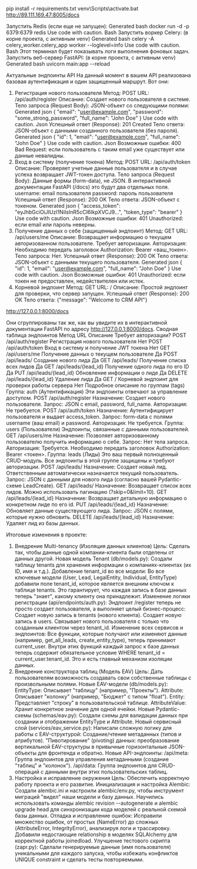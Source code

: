 pip install -r requirements.txt
venv\Scripts\activate.bat
http://89.111.169.47:8005/docs

Запустить Redis (если еще не запущен):
Generated bash
docker run -d -p 6379:6379 redis
Use code with caution.
Bash
Запустить воркер Celery: (в корне проекта, с активным venv)
Generated bash
celery -A celery_worker.celery_app worker --loglevel=info
Use code with caution.
Bash
Этот терминал будет показывать логи выполнения фоновых задач.
Запустить веб-сервер FastAPI: (в корне проекта, с активным venv)
Generated bash
uvicorn main:app --reload



Актуальные эндпоинты API
На данный момент в вашем API реализована базовая аутентификация и один защищенный маршрут. Вот они:
1. Регистрация нового пользователя
Метод: POST
URL: /api/auth/register
Описание: Создает нового пользователя в системе.
Тело запроса (Request Body): JSON-объект со следующими полями:
Generated json
{
  "email": "user@example.com",
  "password": "some_strong_password",
  "full_name": "John Doe"
}
Use code with caution.
Json
Успешный ответ (Response): 201 Created
Тело ответа: JSON-объект с данными созданного пользователя (без пароля).
Generated json
{
  "id": 1,
  "email": "user@example.com",
  "full_name": "John Doe"
}
Use code with caution.
Json
Возможные ошибки:
400 Bad Request: если пользователь с таким email уже существует или данные невалидны.
2. Вход в систему (получение токена)
Метод: POST
URL: /api/auth/token
Описание: Проверяет учетные данные пользователя и в случае успеха возвращает JWT-токен доступа.
Тело запроса (Request Body): Данные формы (form-data), не JSON. В интерактивной документации FastAPI (/docs) это будут два отдельных поля.
username: email пользователя
password: пароль пользователя
Успешный ответ (Response): 200 OK
Тело ответа: JSON-объект с токеном.
Generated json
{
  "access_token": "eyJhbGciOiJIUzI1NiIsInR5cCI6IkpXVCJ9...",
  "token_type": "bearer"
}
Use code with caution.
Json
Возможные ошибки:
401 Unauthorized: если email или пароль неверны.
3. Получение данных о себе (защищенный эндпоинт)
Метод: GET
URL: /api/users/me
Описание: Возвращает информацию о текущем авторизованном пользователе. Требует авторизации.
Авторизация: Необходимо передать заголовок Authorization: Bearer <ваш_токен>.
Тело запроса: Нет.
Успешный ответ (Response): 200 OK
Тело ответа: JSON-объект с данными текущего пользователя.
Generated json
{
  "id": 1,
  "email": "user@example.com",
  "full_name": "John Doe"
}
Use code with caution.
Json
Возможные ошибки:
401 Unauthorized: если токен не предоставлен, недействителен или истек.
4. Корневой эндпоинт
Метод: GET
URL: /
Описание: Простой эндпоинт для проверки, что сервер запущен.
Успешный ответ (Response): 200 OK
Тело ответа: {"message": "Welcome to CRM API"}


http://127.0.0.1:8000/docs












Они сгруппированы так же, как вы увидите их в интерактивной документации FastAPI по адресу http://127.0.0.1:8000/docs.
Сводная таблица эндпоинтов
Метод	URL	Описание	Требует авторизации?
POST	/api/auth/register	Регистрация нового пользователя	Нет
POST	/api/auth/token	Вход в систему и получение JWT токена	Нет
GET	/api/users/me	Получение данных о текущем пользователе	Да
POST	/api/leads/	Создание нового лида	Да
GET	/api/leads/	Получение списка всех лидов	Да
GET	/api/leads/{lead_id}	Получение одного лида по его ID	Да
PUT	/api/leads/{lead_id}	Обновление информации о лиде	Да
DELETE	/api/leads/{lead_id}	Удаление лида	Да
GET	/	Корневой эндпоинт для проверки работы сервера	Нет
Подробное описание по группам (tags)
Группа: auth (Аутентификация)
Эти эндпоинты отвечают за управление доступом.
POST /api/auth/register
Назначение: Создает нового пользователя.
Запрос: JSON с email, password, full_name.
Авторизация: Не требуется.
POST /api/auth/token
Назначение: Аутентифицирует пользователя и выдает access_token.
Запрос: form-data с полями username (ваш email) и password.
Авторизация: Не требуется.
Группа: users (Пользователи)
Эндпоинты, связанные с данными пользователей.
GET /api/users/me
Назначение: Позволяет авторизованному пользователю получить информацию о себе.
Запрос: Нет тела запроса.
Авторизация: Требуется. Необходимо передать заголовок Authorization: Bearer <токен>.
Группа: leads (Лиды)
Это ваш первый полноценный CRUD-модуль. Все эндпоинты в этой группе защищены и требуют авторизации.
POST /api/leads/
Назначение: Создает новый лид. Ответственным автоматически назначается текущий пользователь.
Запрос: JSON с данными для нового лида (согласно вашей Pydantic-схеме LeadCreate).
GET /api/leads/
Назначение: Возвращает список всех лидов. Можно использовать пагинацию (?skip=0&limit=10).
GET /api/leads/{lead_id}
Назначение: Возвращает детальную информацию о конкретном лиде по его id.
PUT /api/leads/{lead_id}
Назначение: Обновляет данные существующего лида.
Запрос: JSON с полями, которые нужно обновить.
DELETE /api/leads/{lead_id}
Назначение: Удаляет лид из базы данных.









Итоговые изменения в проекте:
1. Внедрение Multi-tenancy (Изоляция данных клиентов)
Цель: Сделать так, чтобы данные одной компании-клиента были отделены от данных другой.
Новая модель Tenant (db/models.py):
Создали таблицу tenants для хранения информации о компаниях-клиентах (их ID, имя и т.д.).
Добавление tenant_id во все модели:
Во все ключевые модели (User, Lead, LegalEntity, Individual, EntityType) добавили поле tenant_id, которое является внешним ключом к таблице tenants.
Это гарантирует, что каждая запись в базе данных теперь "знает", какому клиенту она принадлежит.
Изменение логики регистрации (api/endpoints/auth.py):
Эндпоинт /register теперь не просто создает пользователя, а выполняет целый бизнес-процесс:
Создает новую запись в tenants (нового клиента).
Создает новую запись в users.
Связывает нового пользователя с только что созданным клиентом через tenant_id.
Изменение всех сервисов и эндпоинтов:
Все функции, которые получают или изменяют данные (например, get_all_leads, create_entity_type), теперь принимают current_user.
Внутри этих функций каждый запрос к базе данных теперь содержит обязательное условие WHERE tenant_id = current_user.tenant_id. Это и есть главный механизм изоляции данных.
2. Внедрение конструктора таблиц (Модель EAV)
Цель: Дать пользователям возможность создавать свои собственные таблицы с произвольными полями.
Новые EAV-модели (db/models.py):
EntityType: Описывает "таблицу" (например, "Проекты").
Attribute: Описывает "колонку" (например, "Бюджет" с типом "float").
Entity: Представляет "строку" в пользовательской таблице.
AttributeValue: Хранит конкретное значение для одной ячейки.
Новые Pydantic-схемы (schemas/eav.py):
Создали схемы для валидации данных при создании и отображении EntityType и Attribute.
Новый сервисный слой (services/eav_service.py):
Написали сложную логику для работы с EAV-структурой:
Создание/чтение метаданных (типов и атрибутов).
"Пивотирование" (pivoting) данных: преобразование вертикальной EAV-структуры в привычные горизонтальные JSON-объекты для фронтенда и обратно.
Новые API-эндпоинты:
/api/meta: Группа эндпоинтов для управления метаданными (создание "таблиц" и "колонок").
/api/data: Группа эндпоинтов для CRUD-операций с данными внутри этих пользовательских таблиц.
3. Настройка и исправление окружения
Цель: Обеспечить корректную работу проекта и его развитие.
Инициализация и настройка Alembic:
Создали alembic.ini и настроили alembic/env.py, чтобы инструмент миграций "видел" наши модели и базу данных.
Научились использовать команды alembic revision --autogenerate и alembic upgrade head для синхронизации кода моделей с реальной схемой базы данных.
Отладка и исправление ошибок:
Исправили множество ошибок, от простых (NameError) до сложных (AttributeError, IntegrityError), анализируя логи и трассировку.
Добавили недостающие relationship в моделях SQLAlchemy для корректной работы joinedload.
Улучшение тестового скрипта (zapr.py):
Сделали генерируемые данные (имя пользователя) уникальными для каждого запуска, чтобы избежать конфликтов UNIQUE constraint и сделать тесты повторяемыми.